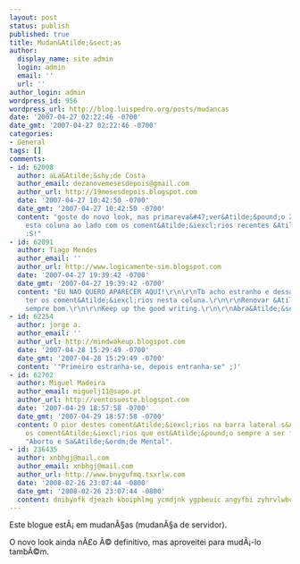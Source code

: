 ```yaml
---
layout: post
status: publish
published: true
title: Mudan&Atilde;&sect;as
author:
  display_name: site admin
  login: admin
  email: ''
  url: ''
author_login: admin
wordpress_id: 956
wordpress_url: http://blog.luispedro.org/posts/mudancas
date: '2007-04-27 02:22:46 -0700'
date_gmt: '2007-04-27 02:22:46 -0700'
categories:
- General
tags: []
comments:
- id: 62008
  author: aLa&Atilde;&shy;de Costa
  author_email: dezanovemesesdepois@gmail.com
  author_url: http://19mesesdepois.blogspot.com
  date: '2007-04-27 10:42:50 -0700'
  date_gmt: '2007-04-27 10:42:50 -0700'
  content: "goste do novo look, mas primareva&#47;ver&Atilde;&pound;o 2007 :)\r\nmas
    esta coluna ao lado com os coment&Atilde;&iexcl;rios recentes &Atilde;&copy; esctranha
    :S!"
- id: 62091
  author: Tiago Mendes
  author_email: ''
  author_url: http://www.logicamente-sim.blogspot.com
  date: '2007-04-27 19:39:42 -0700'
  date_gmt: '2007-04-27 19:39:42 -0700'
  content: "EU NAO QUERO APARECER AQUI!\r\n\r\nTb acho estranho e dessagrad&Atilde;&iexcl;vel
    ter os coment&Atilde;&iexcl;rios nesta coluna.\r\n\r\nRenovar &Atilde;&copy; quase
    sempre bom.\r\n\r\nKeep up the good writing.\r\n\r\nAbra&Atilde;&sect;o,\r\n\r\nT"
- id: 62254
  author: jorge a.
  author_email: ''
  author_url: http://mindwakeup.blogspot.com
  date: '2007-04-28 15:29:49 -0700'
  date_gmt: '2007-04-28 15:29:49 -0700'
  content: '"Primeiro estranha-se, depois entranha-se" ;)'
- id: 62702
  author: Miguel Madeira
  author_email: miguelj11@sapo.pt
  author_url: http://ventosueste.blogspot.com
  date: '2007-04-29 18:57:58 -0700'
  date_gmt: '2007-04-29 18:57:58 -0700'
  content: O pior destes coment&Atilde;&iexcl;rios na barra lateral s&Atilde;&pound;o
    os coment&Atilde;&iexcl;rios que est&Atilde;&pound;o sempre a ser feitos ao post
    "Aborto e Sa&Atilde;&ordm;de Mental".
- id: 236435
  author: xnbhgj@mail.com
  author_email: xnbhgj@mail.com
  author_url: http://www.bnygufmq.tsxrlw.com
  date: '2008-02-26 23:07:44 -0800'
  date_gmt: '2008-02-26 23:07:44 -0800'
  content: dnibyofk djeazh kboiphlmg ycmdjnk ygpbeuic angyfbi zyhrvlwbc
---
```

<p>Este blogue est&Atilde;&iexcl; em mudan&Atilde;&sect;as (mudan&Atilde;&sect;a de servidor).</p>
<p>O novo look ainda n&Atilde;&pound;o &Atilde;&copy; definitivo, mas aproveitei para mud&Atilde;&iexcl;-lo tamb&Atilde;&copy;m.</p>
